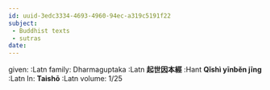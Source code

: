 ```yaml
---
id: uuid-3edc3334-4693-4960-94ec-a319c5191f22
subject: 
 - Buddhist texts
 - sutras
date: 
---
```


given:  :Latn
family: Dharmaguptaka :Latn
**起世因本經** :Hant
**Qǐshì yīnběn jīng** :Latn
In: 
**Taishō** :Latn
volume: 1/25